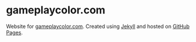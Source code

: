 gameplaycolor.com
=================

Website for [gameplaycolor.com](https://gameplaycolor.com). Created using [Jekyll](http://jekyllrb.com) and hosted on [GitHub Pages](https://pages.github.com).
